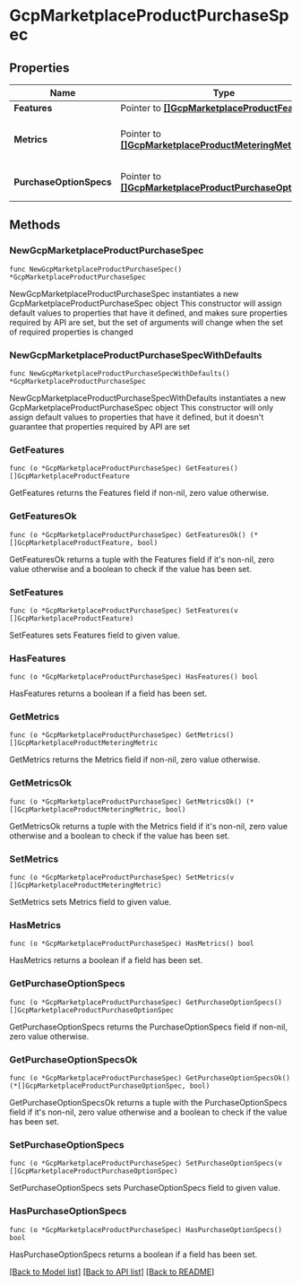 # GcpMarketplaceProductPurchaseSpec

## Properties

Name | Type | Description | Notes
------------ | ------------- | ------------- | -------------
**Features** | Pointer to [**[]GcpMarketplaceProductFeature**](GcpMarketplaceProductFeature.md) |  | [optional] 
**Metrics** | Pointer to [**[]GcpMarketplaceProductMeteringMetric**](GcpMarketplaceProductMeteringMetric.md) | GCP Marketplace Product Usage Metering Dimension/Metric | [optional] 
**PurchaseOptionSpecs** | Pointer to [**[]GcpMarketplaceProductPurchaseOptionSpec**](GcpMarketplaceProductPurchaseOptionSpec.md) | GCP Marketplace Product Pricing Plans | [optional] 

## Methods

### NewGcpMarketplaceProductPurchaseSpec

`func NewGcpMarketplaceProductPurchaseSpec() *GcpMarketplaceProductPurchaseSpec`

NewGcpMarketplaceProductPurchaseSpec instantiates a new GcpMarketplaceProductPurchaseSpec object
This constructor will assign default values to properties that have it defined,
and makes sure properties required by API are set, but the set of arguments
will change when the set of required properties is changed

### NewGcpMarketplaceProductPurchaseSpecWithDefaults

`func NewGcpMarketplaceProductPurchaseSpecWithDefaults() *GcpMarketplaceProductPurchaseSpec`

NewGcpMarketplaceProductPurchaseSpecWithDefaults instantiates a new GcpMarketplaceProductPurchaseSpec object
This constructor will only assign default values to properties that have it defined,
but it doesn't guarantee that properties required by API are set

### GetFeatures

`func (o *GcpMarketplaceProductPurchaseSpec) GetFeatures() []GcpMarketplaceProductFeature`

GetFeatures returns the Features field if non-nil, zero value otherwise.

### GetFeaturesOk

`func (o *GcpMarketplaceProductPurchaseSpec) GetFeaturesOk() (*[]GcpMarketplaceProductFeature, bool)`

GetFeaturesOk returns a tuple with the Features field if it's non-nil, zero value otherwise
and a boolean to check if the value has been set.

### SetFeatures

`func (o *GcpMarketplaceProductPurchaseSpec) SetFeatures(v []GcpMarketplaceProductFeature)`

SetFeatures sets Features field to given value.

### HasFeatures

`func (o *GcpMarketplaceProductPurchaseSpec) HasFeatures() bool`

HasFeatures returns a boolean if a field has been set.

### GetMetrics

`func (o *GcpMarketplaceProductPurchaseSpec) GetMetrics() []GcpMarketplaceProductMeteringMetric`

GetMetrics returns the Metrics field if non-nil, zero value otherwise.

### GetMetricsOk

`func (o *GcpMarketplaceProductPurchaseSpec) GetMetricsOk() (*[]GcpMarketplaceProductMeteringMetric, bool)`

GetMetricsOk returns a tuple with the Metrics field if it's non-nil, zero value otherwise
and a boolean to check if the value has been set.

### SetMetrics

`func (o *GcpMarketplaceProductPurchaseSpec) SetMetrics(v []GcpMarketplaceProductMeteringMetric)`

SetMetrics sets Metrics field to given value.

### HasMetrics

`func (o *GcpMarketplaceProductPurchaseSpec) HasMetrics() bool`

HasMetrics returns a boolean if a field has been set.

### GetPurchaseOptionSpecs

`func (o *GcpMarketplaceProductPurchaseSpec) GetPurchaseOptionSpecs() []GcpMarketplaceProductPurchaseOptionSpec`

GetPurchaseOptionSpecs returns the PurchaseOptionSpecs field if non-nil, zero value otherwise.

### GetPurchaseOptionSpecsOk

`func (o *GcpMarketplaceProductPurchaseSpec) GetPurchaseOptionSpecsOk() (*[]GcpMarketplaceProductPurchaseOptionSpec, bool)`

GetPurchaseOptionSpecsOk returns a tuple with the PurchaseOptionSpecs field if it's non-nil, zero value otherwise
and a boolean to check if the value has been set.

### SetPurchaseOptionSpecs

`func (o *GcpMarketplaceProductPurchaseSpec) SetPurchaseOptionSpecs(v []GcpMarketplaceProductPurchaseOptionSpec)`

SetPurchaseOptionSpecs sets PurchaseOptionSpecs field to given value.

### HasPurchaseOptionSpecs

`func (o *GcpMarketplaceProductPurchaseSpec) HasPurchaseOptionSpecs() bool`

HasPurchaseOptionSpecs returns a boolean if a field has been set.


[[Back to Model list]](../README.md#documentation-for-models) [[Back to API list]](../README.md#documentation-for-api-endpoints) [[Back to README]](../README.md)


